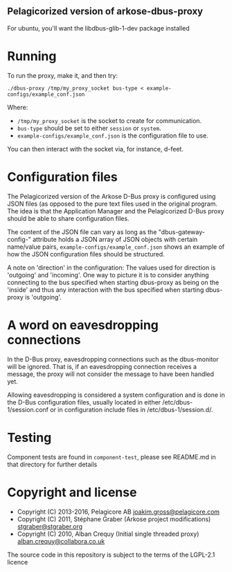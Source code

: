 Pelagicorized version of arkose-dbus-proxy
------------------------------------------
For ubuntu, you'll want the libdbus-glib-1-dev package installed

Running
=======
To run the proxy, make it, and then try:

    ./dbus-proxy /tmp/my_proxy_socket bus-type < example-configs/example_conf.json

Where:

* `/tmp/my_proxy_socket` is the socket to create for communication.
* `bus-type` should be set to either `session` or `system`.
* `example-configs/example_conf.json` is the configuration file to use.

You can then interact with the socket via, for instance, d-feet.

Configuration files
===================
The Pelagicorized version of the Arkose D-Bus proxy is configured using JSON
files (as opposed to the pure text files used in the original program. The
idea is that the Application Manager and the Pelagicorized D-Bus proxy should
be able to share configuration files.

The content of the JSON file can vary as long as the "dbus-gateway-config-<bustype>"
attribute holds a JSON array of JSON objects with certain name/value pairs,
`example-configs/example_conf.json` shows an example of how the JSON configuration files should be
structured.

A note on 'direction' in the configuration:
The values used for direction is 'outgoing' and 'incoming'. One way to picture it
is to consider anything connecting to the bus specified when starting dbus-proxy
as being on the 'inside' and thus any interaction with the bus specified when
starting dbus-proxy is 'outgoing'.

A word on eavesdropping connections
===================================
In the D-Bus proxy, eavesdropping connections such as the dbus-monitor  will be
ignored. That is, if an eavesdropping connection receives a message, the proxy
will not consider the message to have been handled yet.

Allowing eavesdropping is considered a system configuration and is done in the
D-Bus configuration files, usually located in either /etc/dbus-1/session.conf
or in configuration include files in /etc/dbus-1/session.d/.


Testing
=======

Component tests are found in `component-test`, please see README.md in that directory
for further details


Copyright and license
=====================
* Copyright (C) 2013-2016, Pelagicore AB  <joakim.gross@pelagicore.com>
* Copyright (C) 2011, Stéphane Graber (Arkose project modifications)  <stgraber@stgraber.org>
* Copyright (C) 2010, Alban Crequy (Initial single threaded proxy)  <alban.crequy@collabora.co.uk>

The source code in this repository is subject to the terms of the LGPL-2.1 licence
